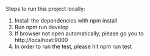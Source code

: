 Steps to run this project locally:

1) Install the dependencies with npm install
2) Run npm run develop
3) If browser not open automatically, please go you to http://localhost:9000
4) In order to run the test, please hit npm run test